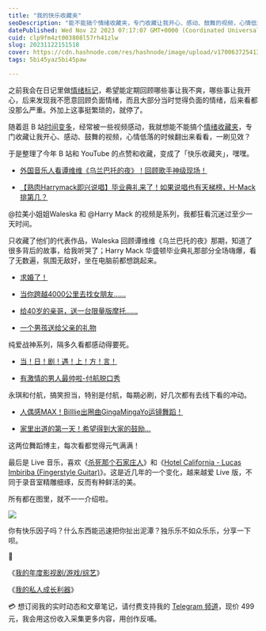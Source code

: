 ```yaml
---
title: "我的快乐收藏夹"
seoDescription: "能不能搞个情绪收藏夹，专门收藏让我开心、感动、鼓舞的视频，心情低落的时候翻出来看看，一刷见效。"
datePublished: Wed Nov 22 2023 07:17:07 GMT+0000 (Coordinated Universal Time)
cuid: clp9fm4zt003808l57rh41zlw
slug: 20231122151518
cover: https://cdn.hashnode.com/res/hashnode/image/upload/v1700637254132/d46eed21-4d87-4055-8343-d1844238506b.png
tags: 5bi45yaz5bi45paw

---
```


之前我会在日记里做[情绪标记](https://mp.weixin.qq.com/s/N5hVpL1_MMx1NicxsMINOw)，希望能定期回顾哪些事让我不爽，哪些事让我开心，后来发现我不愿意回顾负面情绪，而且大部分当时觉得负面的情绪，后来看都没那么严重。外加上这事挺繁琐的，就停了。

随着逛 B 站[时间变多](https://mp.weixin.qq.com/s/7LX9q1iC4NFlqsTy9LA1sw)，经常被一些视频感动，我就想能不能搞个[情绪收藏夹](https://mp.weixin.qq.com/s/Lm8Hxy0RPZYajLI--LAl5Q)，专门收藏让我开心、感动、鼓舞的视频，心情低落的时候翻出来看看，一刷见效？

于是整理了今年 B 站和 YouTube 的点赞和收藏，变成了「快乐收藏夹」，嘿嘿。

* [外国音乐人看谭维维《乌兰巴托的夜》！回顾歌手神级现场！](https://www.bilibili.com/video/BV17P411G7WZ/)
    
* [【熟肉Harrymack即兴说唱】毕业典礼来了！如果说唱也有天梯榜，H-Mack排第几？](https://www.bilibili.com/video/BV1D14y1N7oU/)
    

@拉美小姐姐Waleska 和 @Harry Mack 的视频是系列，我都狂看沉迷过至少一天时间。

只收藏了他们的代表作品，Waleska 回顾谭维维《乌兰巴托的夜》那期，知道了很多背后的故事，给我听哭了；Harry Mack 华盛顿毕业典礼那部分全场嗨爆，看了无数遍，氛围无敌好，坐在电脑前都想跳起来。

* [求婚了！](https://www.bilibili.com/video/BV1Nd4y1f7uF/)
    
* [当你跨越4000公里去找女朋友......](https://www.bilibili.com/video/BV1dN411K7Pm/)
    
* [给40岁的亲哥，送一台限量版摩托……](https://www.bilibili.com/video/BV1um4y1E7K5/)
    
* [一个男孩送给父亲的礼物](https://www.bilibili.com/video/BV1f54y1u7kA/)
    

纯爱战神系列，隔多久看都感动得要死。

* [当！日！剧！遇！上！方！言！](https://www.bilibili.com/video/BV1Bm4y1z7Yr/)
    
* [有激情的男人最帅啦-付航脱口秀](https://www.bilibili.com/video/BV1hm4y1n7Tn/)
    

永琪和付航，搞笑担当，特别是付航，每期必刷，好几次都有去线下看的冲动。

* [人偶感MAX！Billlie出圈曲GingaMingaYo运镜舞蹈！](https://www.bilibili.com/video/BV1wM4y1J73d/)
    
* [家里出道的第一天！希望得到大家的鼓励...](https://www.bilibili.com/video/BV1ro4y1w7Vs/)
    

这两位舞蹈博主，每次看都觉得元气满满！

最后是 Live 音乐，喜欢《[杀死那个石家庄人](https://www.bilibili.com/video/BV1Wy4y1B7f6/)》和《[Hotel California - Lucas Imbiriba (Fingerstyle Guitar)](https://www.bilibili.com/video/BV1tU4y1s7aa/)》。这是近几年的一个变化，越来越爱 Live 版，不同于录音室精雕细琢，反而有种鲜活的美。

所有都在图里，就不一一介绍啦。

![](url)

你有快乐因子吗？什么东西能迅速把你扯出泥潭？独乐乐不如众乐乐，分享一下呗。

🔗

《[我的年度影视剧/游戏/综艺](https://mp.weixin.qq.com/s/7LX9q1iC4NFlqsTy9LA1sw)》

《[我的私人成长利器](https://mp.weixin.qq.com/s/N5hVpL1_MMx1NicxsMINOw)》

💳 想订阅我的实时动态和文章笔记，请付费支持我的 [Telegram 频道](https://mp.weixin.qq.com/s/A_yK10ktL8Nl7RzsnGwzEg)，现价 499 元，我会用这份收入采集更多内容，用创作反哺。